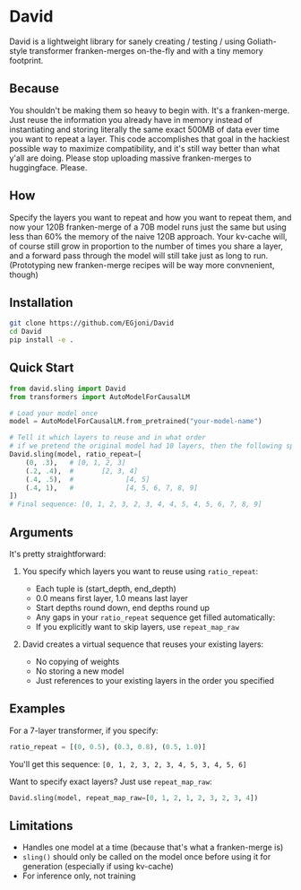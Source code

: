 # David

David is a lightweight library for sanely creating / testing / using Goliath-style transformer franken-merges on-the-fly and with a tiny memory footprint.

## Because

You shouldn't be making them so heavy to begin with. It's a franken-merge. Just reuse the information you already have in memory instead of instantiating and storing literally the same exact 500MB of data ever time you want to repeat a layer. 
This code accomplishes that goal in the hackiest possible way to maximize compatibility, and it's still way better than what y'all are doing. 
Please stop uploading massive franken-merges to huggingface. 
Please.

## How

Specify the layers you want to repeat and how you want to repeat them, and now your 120B franken-merge of a 70B model runs just the same but using less than 60% the memory of the naive 120B approach. 
Your kv-cache will, of course still grow in proportion to the number of times you share a layer, and a forward pass through the model will still take just as long to run. 
(Prototyping new franken-merge recipes will be way more convnenient, though)


## Installation

```bash
git clone https://github.com/EGjoni/David
cd David
pip install -e .
```

## Quick Start

```python
from david.sling import David
from transformers import AutoModelForCausalLM

# Load your model once
model = AutoModelForCausalLM.from_pretrained("your-model-name")

# Tell it which layers to reuse and in what order
# if we pretend the original model had 10 layers, then the following specifies
David.sling(model, ratio_repeat=[
    (0, .3),   # [0, 1, 2, 3]
    (.2, .4),  #       [2, 3, 4]
    (.4, .5),  #             [4, 5]
    (.4, 1),   #             [4, 5, 6, 7, 8, 9]
])   
# Final sequence: [0, 1, 2, 3, 2, 3, 4, 4, 5, 4, 5, 6, 7, 8, 9]
```

## Arguments

It's pretty straightforward:

1. You specify which layers you want to reuse using `ratio_repeat`:
   - Each tuple is (start_depth, end_depth)
   - 0.0 means first layer, 1.0 means last layer
   - Start depths round down, end depths round up
   - Any gaps in your `ratio_repeat` sequence get filled automatically:
   - If you explicitly want to skip layers, use `repeat_map_raw`

2. David creates a virtual sequence that reuses your existing layers:
   - No copying of weights
   - No storing a new model
   - Just references to your existing layers in the order you specified



## Examples

For a 7-layer transformer, if you specify:
```python
ratio_repeat = [(0, 0.5), (0.3, 0.8), (0.5, 1.0)]
```
You'll get this sequence: `[0, 1, 2, 3, 2, 3, 4, 5, 3, 4, 5, 6]`

Want to specify exact layers? Just use `repeat_map_raw`:
```python
David.sling(model, repeat_map_raw=[0, 1, 2, 1, 2, 3, 2, 3, 4])
```

## Limitations

- Handles one model at a time (because that's what a franken-merge is)
- `sling()` should only be called on the model once before using it for generation (especially if using kv-cache)
- For inference only, not training
